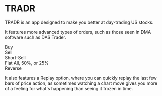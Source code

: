 # TRADR

TRADR is an app designed to make you better at day-trading US stocks.

It features more advanced types of orders, such as those seen in DMA software such as DAS Trader.

Buy<br>
Sell<br>
Short-Sell<br>
Flat All, 50%, or 25%<br>
Reverse<br>

It also features a Replay option, where you can quickly replay the last few bars of price action, as sometimes watching a chart move gives you more of a feeling for what's happening than seeing it frozen in time.
